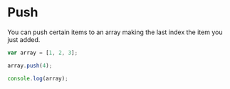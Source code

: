 # Push 

You can push certain items to an array making the last index the item you just added. 

```javascript 
var array = [1, 2, 3]; 

array.push(4); 

console.log(array); 
